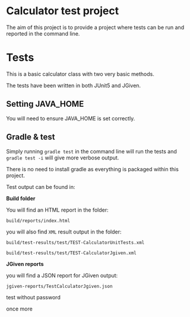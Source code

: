 # Calculator test project

The aim of this project is to provide a project where tests can be run and reported in the command line.

# Tests

This is a basic calculator class with two very basic methods.

The tests have been written in both JUnit5 and JGiven.

## Setting JAVA_HOME

You will need to ensure JAVA_HOME is set correctly.

## Gradle & test

Simply running `gradle test` in the command line will run the tests and `gradle test -i` will give more verbose output.

There is no need to install gradle as everything is packaged within this project.

Test output can be found in:

**Build folder**

You will find an HTML report in the folder:

`build/reports/index.html`

you will also find `XML` result output in the folder:

`build/test-results/test/TEST-CalculatorUnitTests.xml`

`build/test-results/test/TEST-CalculatorJgiven.xml`

**JGiven reports**

you will find a JSON report for JGiven output:

`jgiven-reports/TestCalculatorJgiven.json`

test without password

once more
